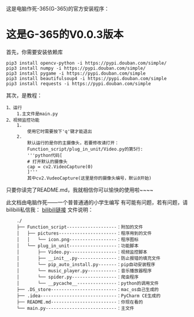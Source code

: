 这是电脑作死-365(G-365)的官方安装程序： 
# 这是G-365的V0.0.3版本
首先，你需要安装依赖库
```shell
pip3 install opencv-python -i https://pypi.douban.com/simple/
pip3 install numpy -i https://pypi.douban.com/simple/
pip3 install pygame -i https://pypi.douban.com/simple
pip3 install beautifulsoup4 -i https://pypi.douban.com/simple
pip3 install requests -i https://pypi.douban.com/simple
```
其次，是教程：
````
1、运行
    1.主文件是main.py
2、视频监控功能
    1.
        使用它时需要按下'q'键才能退出
    2.
        默认运行的是你的主摄像头，若要修改请打开：
        Function_script/plug_in_unit/Video.py的第5行:
        '''python代码[
        # 打开默认的摄像头
        cap = cv2.VideoCapture(0)
        ]'''
        其中cv2.VudeoCapture(这里是你的摄像头编号，默认0开始)
````
只要你读完了README.md，我就相信你可以愉快的使用啦~~~~

此文档由电脑作死——一个普普通通的小学生编写
有可能有问题，若有问题，请bilibili私信我：
[bilibili链接](https://space.bilibili.com/687441273?spm_id_from=333.1007.0.0)
文件说明：
```
    ./
    ├── Function_script-------------------：附加的文件
    │   ├── pictures----------------------：程序用到的文件
    │   │   └── icon.png------------------：程序图标
    │   └── plug_in_unit------------------：功能脚本
    │       ├── Video.py------------------：视频监控脚本
    │       ├── __init__.py---------------：防止报错的填充文件
    │       └── pip_auto_install.py-------：pip自动安装程序
    │       └── music_player.py-----------：音乐播放器程序
    │       └── spider.py-----------------：爬虫程序
    │       └── __pycache__---------------：python的调用文件
    ├── .DS_store-------------------------：mac_os自己生成的
    ├── .idea-----------------------------：PyCharm CE生成的
    ├── README.md-------------------------：你现在看的
    └── main.py---------------------------：主文件
```